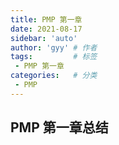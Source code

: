 ```yaml
---
title: PMP 第一章
date: 2021-08-17
sidebar: 'auto'
author: 'gyy' # 作者
tags:         # 标签
 - PMP 第一章
categories:   # 分类
 - PMP        
---
```


## PMP 第一章总结


<VueSwiper/>
